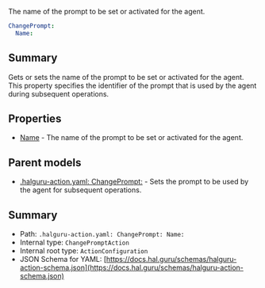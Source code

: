 <!--
title: Name
description: The name of the prompt to be set or activated for the agent.
version: 1.39.0
generated: true
date: 2025-04-24
node: This file is generated by the command-line program: `halguru manual -c -m`
-->


The name of the prompt to be set or activated for the agent.

```yaml
ChangePrompt:
  Name:
```

## Summary

Gets or sets the name of the prompt to be set or activated for the agent. This property specifies the identifier of the prompt that is used by the agent during subsequent operations.

## Properties

* [Name]((action)-changeprompt-name.md) - The name of the prompt to be set or activated for the agent.

## Parent models

* [.halguru-action.yaml: ChangePrompt:]((action)-changeprompt.md) - Sets the prompt to be used by the agent for subsequent operations.

## Summary

* Path: `.halguru-action.yaml: ChangePrompt: Name:`
* Internal type: `ChangePromptAction`
* Internal root type: `ActionConfiguration`
* JSON Schema for YAML: [https://docs.hal.guru/schemas/halguru-action-schema.json](https://docs.hal.guru/schemas/halguru-action-schema.json)
